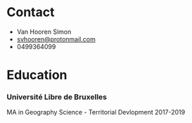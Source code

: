 # Contact

* Van Hooren Simon
* svhooren@protonmail.com
* 0499364099

# Education
### Université Libre de Bruxelles 
MA in Geography Science - Territorial Devlopment       2017-2019
